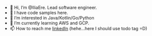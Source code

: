 - 👋 Hi, I’m @IliaEre. Lead software engineer.
- 🤝 I have code samples here.
- 👀 I’m interested in Java/Kotlin/Go/Python
- 🌱 I’m currently learning AWS and GCP.
- 📫 How to reach me [linkedIn]() (hehe...here I should use todo tag =D)

<!---
IliaEre/IliaEre is a ✨ special ✨ repository because its `README.md` (this file) appears on your GitHub profile.
You can click the Preview link to take a look at your changes.
--->
